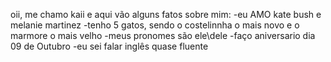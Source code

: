 oii, me chamo kaii e aqui vão alguns fatos sobre mim:
-eu AMO kate bush e melanie martinez
-tenho 5 gatos, sendo o costelinnha o mais novo e o marmore o mais velho
-meus pronomes são ele\dele
-faço aniversario dia 09 de Outubro
-eu sei falar inglês quase fluente
